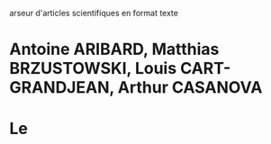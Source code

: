 arseur d'articles scientifiques en format texte
																								 
Antoine ARIBARD, Matthias BRZUSTOWSKI, Louis CART-GRANDJEAN, Arthur CASANOVA
============================================================================================================
Le 
============================================================================================================

